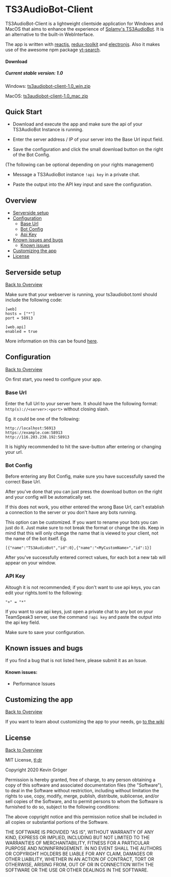 # TS3AudioBot-Client

TS3AudioBot-Client is a lightweight clientside application for Windows and MacOS
that aims to enhance the experience of [Splamy's TS3AudioBot](https://github.com/Splamy/TS3AudioBot). It is an alternative to the built-in WebInterface.
 
The app is written with [reactjs](https://reactjs.org/), [redux-toolkit](https://redux-toolkit.js.org/) and [electronjs](https://www.electronjs.org/). Also it makes use of the awesome npm package [yt-search](https://www.npmjs.com/package/yt-search).

#### Download

##### Current stable version: 1.0

Windows: [ts3audiobot-client-1.0_win.zip](https://github.com/kevingroeger/TS3AudioBot-Client/releases/download/v1.0/ts3audiobot-client_1.0_win.zip)

MacOS: [ts3audiobot-client-1.0_mac.zip](https://github.com/kevingroeger/TS3AudioBot-Client/releases/download/v1.0/ts3audiobot-client_1.0_mac.zip)

## Quick Start

 - Download and execute the app and make sure the api of your TS3AudioBot Instance is running.

 - Enter the server address / IP of your server into the Base Url input field.

 - Save the configuration and click the small download button on the right of the Bot Config.

(The following can be optional depending on your rights management)

 - Message a TS3AudioBot instance `!api key` in a private chat.

 - Paste the output into the API key input and save the configuration. 

## Overview

 - [Serverside setup](#serverside-setup)
 - [Configuration](#configuration)
    - [Base Url](#base-url)
    - [Bot Config](#bot-config)
    - [Api Key](#api-key)
 - [Known issues and bugs](#known-issues-and-bugs)
    - [Known issues](#known-issues)
 - [Customizing the app](#customizing-the-app)
 - [License](#license)

## Serverside setup

[Back to Overview](#overview)

Make sure that your webserver is running, your ts3audiobot.toml should include the following code:
```$xslt
[web]
hosts = ["*"]
port = 58913

[web.api]
enabled = true
```
More information on this can be found [here](https://github.com/Splamy/TS3AudioBot/wiki/WebAPI).

## Configuration

[Back to Overview](#overview)

On first start, you need to configure your app.

### Base Url

Enter the full Url to your server here. It should have the following format:
`http(s)://<server>:<port>` without closing slash.

Eg. it could be one of the following:
```
http://localhost:56913
https://example.com:58913
http://116.203.238.192:58913
```

It is highly recommended to hit the save-button after entering or changing your url.

### Bot Config

Before entering any Bot Config, make sure you have successfully saved the correct Base Url.

After you've done that you can just press the download button on the right and your config will be automatically set.

If this does not work, you either entered the wrong Base Url, can't establish a connection to the server or you don't have any bots running.

This option can be customized. If you want to rename your bots you can just do it. Just make sure to not break the format or change the ids. Keep in mind that this will only change the name that is viewed to your client, not the name of the bot itself.
Eg. 
```
[{"name":"TS3AudioBot","id":0},{"name":"<MyCustomName>","id":1}]
```

After you've successfully entered correct values, for each bot a new tab will appear on your window.

### API Key

Altough it is not recommended; if you don't want to use api keys, you can edit your rights.toml to the following:
```$xslt
"+" = "*"
```

If you want to use api keys, just open a private chat to any bot on your TeamSpeak3 server, use the command `!api key` and paste the output into the api key field.

Make sure to save your configuration. 

## Known issues and bugs

If you find a bug that is not listed here, please submit it as an Issue.

#### Known issues:

 - Performance Issues 

## Customizing the app

[Back to Overview](#overview)

If you want to learn about customizing the app to your needs, go [to the wiki](https://github.com/kevingroeger/TS3AudioBot-Client/wiki/)

## License

[Back to Overview](#overview)

MIT License, [tl;dr](https://tldrlegal.com/license/mit-license)

Copyright 2020 Kevin Gröger

Permission is hereby granted, free of charge, to any person obtaining a copy of this software and associated documentation files (the "Software"), to deal in the Software without restriction, including without limitation the rights to use, copy, modify, merge, publish, distribute, sublicense, and/or sell copies of the Software, and to permit persons to whom the Software is furnished to do so, subject to the following conditions:

The above copyright notice and this permission notice shall be included in all copies or substantial portions of the Software.

THE SOFTWARE IS PROVIDED "AS IS", WITHOUT WARRANTY OF ANY KIND, EXPRESS OR IMPLIED, INCLUDING BUT NOT LIMITED TO THE WARRANTIES OF MERCHANTABILITY, FITNESS FOR A PARTICULAR PURPOSE AND NONINFRINGEMENT. IN NO EVENT SHALL THE AUTHORS OR COPYRIGHT HOLDERS BE LIABLE FOR ANY CLAIM, DAMAGES OR OTHER LIABILITY, WHETHER IN AN ACTION OF CONTRACT, TORT OR OTHERWISE, ARISING FROM, OUT OF OR IN CONNECTION WITH THE SOFTWARE OR THE USE OR OTHER DEALINGS IN THE SOFTWARE.

